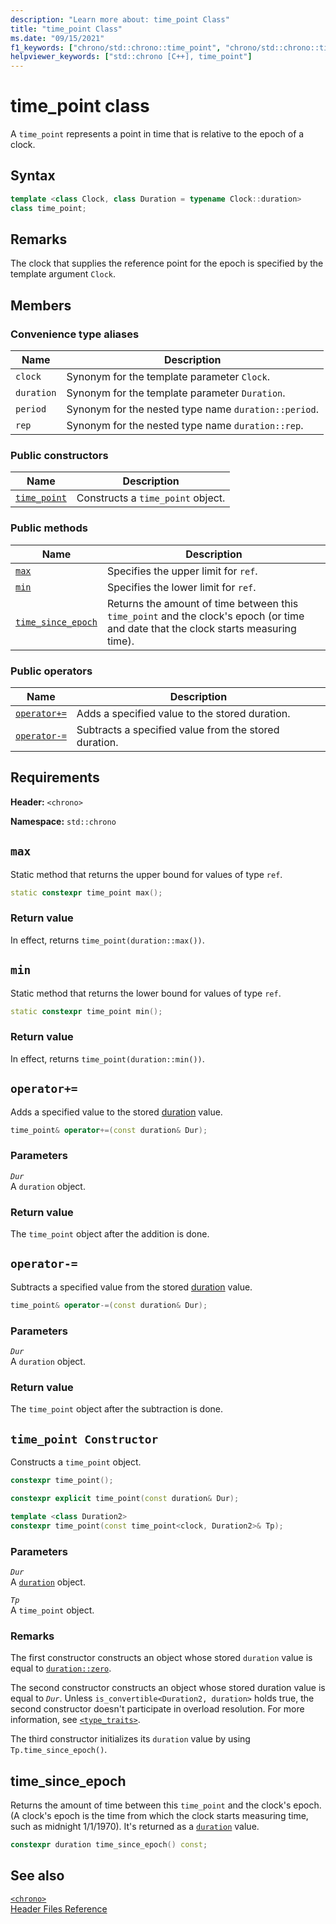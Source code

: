 ```yaml
---
description: "Learn more about: time_point Class"
title: "time_point Class"
ms.date: "09/15/2021"
f1_keywords: ["chrono/std::chrono::time_point", "chrono/std::chrono::time_point::time_point", "chrono/std::chrono::time_point::max", "chrono/std::chrono::time_point::min", "chrono/std::chrono::time_point::time_since_epoch"]
helpviewer_keywords: ["std::chrono [C++], time_point"]
---
```

# time_point class

A `time_point` represents a point in time that is relative to the epoch of a clock.

## Syntax

```cpp
template <class Clock, class Duration = typename Clock::duration>
class time_point;
```

## Remarks

The clock that supplies the reference point for the epoch is specified by the template argument `Clock`.

## Members

### Convenience type aliases

|Name|Description|
|----------|-----------------|
|`clock`|Synonym for the template parameter `Clock`.|
|`duration`|Synonym for the template parameter `Duration`.|
|`period`|Synonym for the nested type name `duration::period`.|
|`rep`|Synonym for the nested type name `duration::rep`.|

### Public constructors

|Name|Description|
|----------|-----------------|
|[`time_point`](#time_point)|Constructs a `time_point` object.|

### Public methods

|Name|Description|
|----------|-----------------|
|[`max`](#max)|Specifies the upper limit for `ref`.|
|[`min`](#min)|Specifies the lower limit for `ref`.|
|[`time_since_epoch`](#time_since_epoch)|Returns the amount of time between this `time_point` and the clock's epoch (or time and date that the clock starts measuring time).|

### Public operators

|Name|Description|
|----------|-----------------|
|[`operator+=`](#op_add_eq)|Adds a specified value to the stored duration.|
|[`operator-=`](#operator-_eq)|Subtracts a specified value from the stored duration.|

## Requirements

**Header:** `<chrono>`

**Namespace:** `std::chrono`

## <a name="max"></a> `max`

Static method that returns the upper bound for values of type `ref`.

```cpp
static constexpr time_point max();
```

### Return value

In effect, returns `time_point(duration::max())`.

## <a name="min"></a> `min`

Static method that returns the lower bound for values of type `ref`.

```cpp
static constexpr time_point min();
```

### Return value

In effect, returns `time_point(duration::min())`.

## <a name="op_add_eq"></a> `operator+=`

Adds a specified value to the stored [duration](../standard-library/duration-class.md) value.

```cpp
time_point& operator+=(const duration& Dur);
```

### Parameters

*`Dur`*\
A `duration` object.

### Return value

The `time_point` object after the addition is done.

## <a name="operator-_eq"></a> `operator-=`

Subtracts a specified value from the stored [duration](../standard-library/duration-class.md) value.

```cpp
time_point& operator-=(const duration& Dur);
```

### Parameters

*`Dur`*\
A `duration` object.

### Return value

The `time_point` object after the subtraction is done.

## <a name="time_point"></a> `time_point Constructor`

Constructs a `time_point` object.

```cpp
constexpr time_point();

constexpr explicit time_point(const duration& Dur);

template <class Duration2>
constexpr time_point(const time_point<clock, Duration2>& Tp);
```

### Parameters

*`Dur`*\
A [`duration`](../standard-library/duration-class.md) object.

*`Tp`*\
A `time_point` object.

### Remarks

The first constructor constructs an object whose stored `duration` value is equal to [`duration::zero`](../standard-library/duration-class.md#zero).

The second constructor constructs an object whose stored duration value is equal to *`Dur`*. Unless `is_convertible<Duration2, duration>` holds true, the second constructor doesn't participate in overload resolution. For more information, see [`<type_traits>`](../standard-library/type-traits.md).

The third constructor initializes its `duration` value by using `Tp.time_since_epoch()`.

## <a name="time_since_epoch"></a> time_since_epoch

Returns the amount of time between this `time_point` and the clock's epoch. (A clock's epoch is the time from which the clock starts measuring time, such as midnight 1/1/1970). It's returned as a [`duration`](../standard-library/duration-class.md) value.

```cpp
constexpr duration time_since_epoch() const;
```

## See also

[`<chrono>`](../standard-library/chrono.md)\
[Header Files Reference](../standard-library/cpp-standard-library-header-files.md)
